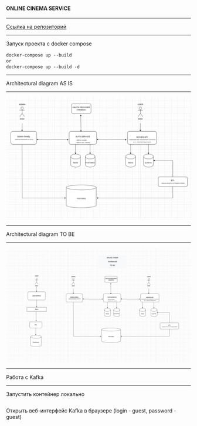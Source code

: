 #### ONLINE CINEMA SERVICE

____________________________________________________________________________
[Ссылка на репозиторий](https://github.com/SmirnovaT/ugc_sprint_1)
____________________________________________________________________________

Запуск проекта с docker compose
```
docker-compose up --build
or
docker-compose up --build -d
```
____________________________________________________________________________
Architectural diagram AS IS
____________________________________________________________________________
![arch as is](assets/arch_as_is.png)


____________________________________________________________________________
Architectural diagram TO BE
____________________________________________________________________________
![arch to_be](assets/arch_to_be.jpg)

____________________________________________________________________________
Работа с Kafka
____________________________________________________________________________
Запустить контейнер локально

```

```

Открыть веб-интерфейс Kafka в браузере
(login - guest, password - guest)
```

```